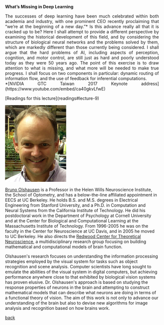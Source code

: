 <div class="abstract">   
    <strong>What’s Missing in Deep Learning</strong>
    <p align="justify">The successes of deep learning have been much celebrated within both academia and industry, with one prominent CEO recently proclaiming that “we’re at the beginning of a new day.”*  Is this advance really all that it is cracked up to be?  Here I shall attempt to provide a different perspective by examining the historical development of this field, and by considering the structure of biological neural networks and the problems solved by them, which are markedly different than those currently being considered.  I shall argue that the hard problems of AI, including aspects of perception, cognition, and motor control, are still just as hard and poorly understood today as they were 50 years ago.  The point of this exercise is to draw attention to what is missing, and what more will be needed to make true progress.  I shall focus on two components in particular:  dynamic routing of information flow, and the use of feedback for inferential computations.
<br>
*[NVIDIA GTC Taiwan 2017 Keynote address](https://www.youtube.com/embed/ca40gkvLfwE)
</p>
</div>
[Readings for this lecture](readings#lecture-9)

![Bruno Olshausen](/assets/img/bruno_olshausen.jpg)  

[Bruno Olshausen](http://redwood.berkeley.edu/bruno/) is a Professor in the Helen Wills Neuroscience Institute, the School of Optometry, and has a below-the-line affiliated appointment in EECS at UC Berkeley. He holds B.S. and M.S. degrees in Electrical Engineering from Stanford University, and a Ph.D. in Computation and Neural Systems from the California Institute of Technology. He did his postdoctoral work in the Department of Psychology at Cornell University and at the Center for Biological and Computational Learning at the Massachusetts Institute of Technology. From 1996-2005 he was on the faculty in the Center for Neuroscience at UC Davis, and in 2005 he moved to UC Berkeley. He also directs the [Redwood Center for Theoretical Neuroscience](http://redwood.berkeley.edu), a multidisciplinary research group focusing on building mathematical and computational models of brain function.

Olshausen's research focuses on understanding the information processing strategies employed by the visual system for tasks such as object recognition and scene analysis. Computer scientists have long sought to emulate the abilities of the visual system in digital computers, but achieving performance anywhere close to that exhibited by biological vision systems has proven elusive. Dr. Olshausen's approach is based on studying the response properties of neurons in the brain and attempting to construct mathematical models that can describe what neurons are doing in terms of a functional theory of vision. The aim of this work is not only to advance our understanding of the brain but also to devise new algorithms for image analysis and recognition based on how brains work.

[back](./)
